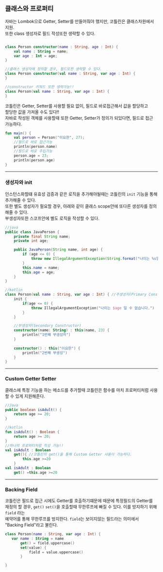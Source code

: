 ## 클래스와 프로퍼티
자바는 Lombok으로 Getter, Setter를 만들어줘야 했지만, 코틀린은 클래스차원에서 지원.  
또한 class 생성자로 필드 작성또한 생략할 수 있다. 
```kotlin

class Person constructor(name : String, age : Int) {
    val name : String = name;
    var age : Int = age;
}

//클래스 생성자에 정의할 경우, 필드또한 생략할 수 있다.
class Person constructor(val name : String, var age : Int) {
}

//constructor 키워드 또한 생략가능!!
class Person(val name : String, var age : Int) {
}
```
코틀린은 Getter, Setter를 사용할 필요 없이, 필드로 바로접근해서 값을 할당하고  
할당한 값을 가져올 수도 있다!!  
자바로 작성된 객체를 사용할때 또한 Getter, Setter가 정의가 되있다면, 필드로 접근 가능하다.
```kotlin
fun main() {
    val person = Person("이요한", 27);
    //필드로 바로 접근가능
    println(person.name)
    //필드로 바로 주입가능
    person.age = 23;
    println(person.age)
}
```
---
### 생성자와 init
인스턴스화할떄 유효성 검증과 같은 로직을 추가해야될때는 코틀린의 ```init``` 기능을 통해 추가해줄 수 있다.  
또한 별도 생성자가 필요할 경우, 아래와 같이 클래스 scope안에 또다른 생성자를 정의해줄 수 있다.  
부생성자또한 스코프안에 별도 로직을 작성할 수 있다.

```java
//java
public class JavaPerson {
    private final String name;
    private int age;

    public JavaPerson(String name, int age) {
        if (age <= 0) {
            throw new IllegalArgumentException(String.format("나이는 %s일 수 없습니다", age));
        }
        this.name = name;
        this.age = age;
    }
}
```
```kotlin
//kotlin
class Person(val name : String, var age : Int) { //주생성자(Primary Constructor)
    init {
        if(age <= 0) {
            throw IllegalArgumentException("나이는 $age 일 수 없습니다.")
        }
    }

    //부생성자(Secondary Constructor)
    constructor(name: String) : this(name, 23) {
        println("1번쨰 부생성자")
    } 
    
    constructor() : this("이요한") {
        println("2번째 부생성")
    }
}
```
---
### Custom Getter Setter

클래스에 특정 기능을 하는 메소드를 추가할때 코틀린은 함수를 마치 프로퍼티처럼 사용할 수 있게 지원해준다.
```java
//Java
public boolean isAdult() {
    return age >= 20;
}
```
```kotlin
//kotlin
fun isAdult() : Boolean { 
    return age >= 20;
}
//하나의 프로퍼티처럼 작성 가능!!
val isAdult : Boolean
    get(){ //코틀린의 get()을 통해 Custom Getter 사용이 가능하다.
        this.age >=20
    }
val isAdult : Boolean  
    get() =this.age >=20
```
---
### Backing Field
코틀린은 필드로 접근 시에도 Getter를 호출하기떄문에 때문에 특정필드의 Getter를  
재정의 할 경우, ```get()``` ```set()```을 호출할때 무한루프에 빠질 수 있다. 이를 방지하기 위해 ```field``` 라는  
예약어를 통해 무한루프를 방지한다. ```field```는 보이지않는 필드라는 의미에서 "Backing Field"라고 불린다. 
 ```kotlin
class Person(name : String, var age : Int) {
    var name : String = name
        get() = field.uppercase()
        set(value) {
            field = value.uppercase()
        }

}
```

